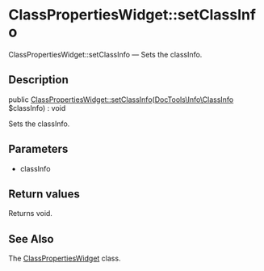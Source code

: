 ClassPropertiesWidget::setClassInfo
================

ClassPropertiesWidget::setClassInfo — Sets the classInfo.

Description
---------------


public [ClassPropertiesWidget::setClassInfo](https://github.com/lingtalfi/DocTools/blob/master/doc/api/DocTools/Widget/ClassProperties/ClassPropertiesWidget/setClassInfo.md)([DocTools\Info\ClassInfo](https://github.com/lingtalfi/DocTools/blob/master/doc/api/DocTools/Info/ClassInfo.md) $classInfo) : void




Sets the classInfo.




Parameters
--------------


- classInfo
    


Return values
----------------

Returns void.









See Also
-----------

The [ClassPropertiesWidget](https://github.com/lingtalfi/DocTools/blob/master/doc/api/DocTools/Widget/ClassProperties/ClassPropertiesWidget.md) class.
